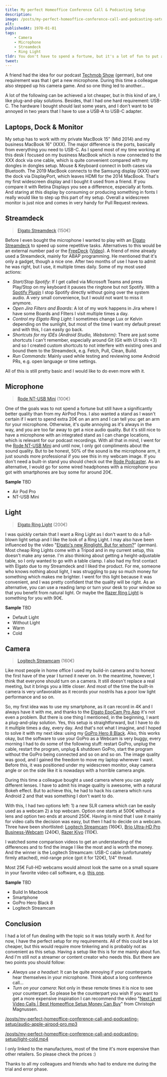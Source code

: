 ```yaml
---
title: My perfect Homeoffice Conference Call & Podcasting Setup
description: 
image: /posts/my-perfect-homeoffice-conference-call-and-podcasting-setup/setup_overview.png
alt: 
publishedAt: 1970-01-01
tags:   
    - Camera
    - Microphone
    - Streamdeck
    - Ring Light
tldr: You don't have to spend a fortune, but it's a lot of fun to put a little money in your hand.
tweet: 
---
```


A friend had the idea for our podcast [Techmob Show](https://techmob.show) (german), but one requirement was that I get a new microphone. During this time a colleague also stepped up his camera game. And so one thing led to another... 

A lot of the following can be achieved a lot cheaper, but in this kind of are, I like plug-and-play solutions. Besides, that I had one hard requirement: USB-C. The hardware I bought should last some years, and I don't want to be annoyed in two years that I have to use a USB-A to USB-C adapter.

## Laptops, Dock & Monitor

My setup has to work with my private MacBook 15" (Mid 2014) and my business MacBook 16" (XXX). The major difference is the ports, basically from everything you need to USB-C. As I spend most of my time working at this desk I focused on my business MacBook which is now connected to the XXX dock via one cable, which is quite convenient compared with my dongles in dongles setup. Mouse & Keyboard connect in both cases via Bluetooth. The 2019 MacBook connects to the Samsung display (XXX) over the dock via DisplayPort, which leaves HDMI for the 2014 MacBook. That's my first widescreen display and I bought it used from a friend. If you compare it with Retina Displays you see a difference, especially at fonts. And staring at this display by consuming or producing something in fonts I really would like to step up this part of my setup. Overall a widescreen monitor is just nice and comes in very handy for Pull Request reviews.

## Streamdeck

> [Elgato Streamdeck](https://www.elgato.com/en/stream-deck) (150€)

Before I even bought the microphone I wanted to play with an [Elgato Streamdeck](https://www.elgato.com/en/stream-deck) to speed up some repetitive tasks. Alternatives to this would be an external number pad or the [FreeDeck](https://github.com/FreeYourStream/freedeck-ino) ([Video](https://www.youtube.com/watch?v=-3Zw8hbpVq4)). 
A friend of mine already used a Streamdeck, mainly for ABAP programming. He mentioned that it's only a gadget, though a nice one.
After two months of use I have to admit he was right, but I use, it multiple times daily. Some of my most used actions:

- _Start/Stop Spotify_: If I get called via Microsoft Teams and press Play/Stop on my keyboard it pauses the ringtone but not Spotify. With a [Spotify Plugin]() I stop Spotify directly without going over the system audio. A very small convenience, but I would not want to miss it anymore.
- _Open Jira Filters and Boards_: A lot of my work happens in Jira where I have some Boards and FIlters I visit multiple times a day.
- _Control my Elgato Ring Light_: I sometimes change Lux or Kelvin depending on the sunlight, but most of the time I want my default preset and with this, I can easily go back.
- _Shortcuts for my IDEs (Android Studio, Webstorm)_: There are just some shortcuts I can't remember, especially around Git (Git with UI tools <3) and so I created custom shortcuts to not interfere with existing ones and bound them to the Streamdeck, e.g. Fetch, Pull, Clean, Build.
- _Run Commands_: Mainly used while testing and reviewing some Android PRs, e.g. open language or time settings.

All of this is still pretty basic and I would like to do even more with it.

## Microphone

> [Rode NT-USB Mini](https://en.rode.com/microphones/nt-usb_mini) (100€)

One of the goals was to not spend a fortune but still have a significantly better quality than from my AirPod Pros. I also wanted a stand as I wasn't certain if I want to spend extra 20€ on an arm and I can tell you: get an arm for your microphone. Otherwise, it's quite annoying as it's always in the way, and you are too far away to get a nice audio quality. But it's still nice to have a microphone with an integrated stand as I can change locations, which is relevant for our podcast recordings. With all that in mind, I went for the [Rode NT-USB Mini](https://en.rode.com/microphones/nt-usb_mini) and until now, I only got compliments about the sound quality. But to be honest, 50% of the sound is the microphone arm, it just sounds more professional if you see this in my webcam image. If you don't need a built-in stand you should check out the [Rode Podcaster](https://en.rode.com/microphones/podcaster). As an alternative, I would go for some wired headphones with a microphone you got with smartphones are buy some for around 20€.

**Sample** TBD

- Air Pod Pro
- NT-USB Mini

## Light

> [Elgato Ring Light](https://www.elgato.com/en/ring-light) (200€)

I was quickly certain that I want a Ring Light as I don't want to do a full-blown light setup and I like the look of a Ring Light. I may also have been influenced by the video "[Elgato's new Ringlight. But for whom?](https://www.youtube.com/watch?v=cmWhMVjlpB8)" (german). Most cheap Ring Lights come with a Tripod and in my current setup, this doesn't make any sense. I'm also thinking about getting a height-adjustable table, so I only wanted to go with a table clamp. I also had my first contact with Elgato due to my Streamdeck and I liked the product. For me, someone who knows nothing about light, I was struggling to pay so much money for something which makes me brighter. I went for this light because it was convenient, and I was pretty confident that the quality will be right. As an alternative, you can use a reading lamp or turn your desk to your window so that you benefit from natural light. Or maybe the [Razer Ring Light](https://www.razer.com/gb-en/streaming-accessories/razer-ring-light/RZ19-03660100-R3M1) is something for you with 90€.

**Sample** TBD

- Default Light
- Without Light
- Warm
- Cold


## Camera

> [Logitech Streamcam](https://www.logitech.com/de-de/products/webcams/streamcam.960-001281.html) (160€)

Like most people in home office I used my build-in camera and to honest the first have of the year I turned it never on. In the meantime, however, I think that everyone should turn on a camera. It still doesn't replace a real meeting, but it brings you a little closer. And most of the time the built-in camera is very unfavorable as it records your nostrils has a poor low light performance and so on.

So, my first idea was to use my smartphone, as it can record in 4K and I always have it with me, and thanks to the [Elgato EpoCam Pro App](TODO) it's not even a problem. But there is one thing I mentioned, in the beginning, I want a plug-and-play solution. Yes, this setup is straightforward, but I have to do it multiple times a day, every day. And that's not what I imagine, and I hoped to solve it with my next idea: using my [GoPro Hero 8 Black](TODO). Also, this works okay, but the software to use your GoPro as a Webcam is very buggy, every morning I had to do some of the following stuff: restart GoPro, unplug the cable, restart the program, unplug & shutdown GoPro, start the program without the GoPro being connected and so on and so on. The image quality was good, and I gained the freedom to move my laptop wherever I want. Before this, it was positioned under my widescreen monitor, okay camera angle or on the side like it is nowadays with a horrible camera angle.

During this time a colleague bought a used camera where you can apply different lenses. I have to admit his image quality is awesome, with a natural Bokeh effect. But to achieve this, he had to hack his camera which runs Android 2 and that was something I don't want to do.

With this, I had two options left: 1) a new SLR camera which can be easily used as a webcam 2) a top webcam. Option one starts at 500€ without a lens and option two ends at around 250€. Having in mind that I use it mainly for video calls the decision was easy, but then I had to decide on a webcam. Three have been shortlisted: [Logitech Streamcam](https://www.logitech.com/de-de/products/webcams/streamcam.960-001281.html) (160€), [Brio Ultra-HD Pro Business-Webcam](https://www.logitech.com/en-gb/products/webcams/brio-4k-hdr-webcam.960-001106.html) (240€), [Razer Kiyo](https://www.razer.com/gb-en/streaming-cameras/razer-kiyo/RZ19-02320100-R3U1) (110€).

I watched some comparison videos to get an understanding of the differences and to find the image I like the most and is worth the money. And the winner is the Logitech Streamcam: USB-C cable (unfortunately firmly attached), mid-range price (got it for 120€), 1/4" thread.

Most 25€ Full-HD webcams would almost look the same on a small square in your favorite video call software, e.g. [this one](https://www.aukey.com/products/fhd-webcam-1080p-live-streaming-camera-with-stereo-microphone).

**Sample** TBD

- Build In Macbook
- Smartphone
- GoPro Hero Black 8
- Logitech Streamcam

## Conclusion

I had a lot of fun dealing with the topic so it was totally worth it. And for now, I have the perfect setup for my requirements. All of this could be a lot cheaper, but this would require more tinkering and is probably not as convenient as this setup. Having a setup like this is for me mainly about fun. And I'm still not a streamer or content creator who needs this. But there are two points you should follow:
- _Always use a headset_: It can be quite annoying if your counterparts hear themselves in your microphone. Think about a long conference call...
- _Turn on your camera_: Not only in these remote times it is nice to see your counterpart. So please be the counterpart you wish
If you want to get a more expensive inspiration I can recommend the video "[Next Level Video Calls | Best Homeoffice Setup Money Can Buy](https://www.youtube.com/watch?v=rnZ-FHfrpAM)" from Christoph Magnussen.

[/posts/my-perfect-homeoffice-conference-call-and-podcasting-setup/audio-apple-airpod-pro.mp3](/posts/my-perfect-homeoffice-conference-call-and-podcasting-setup/audio-apple-airpod-pro.mp3)

[/posts/my-perfect-homeoffice-conference-call-and-podcasting-setup/light-cold.mp4](/posts/my-perfect-homeoffice-conference-call-and-podcasting-setup/light-cold.mp4)

<base-callout>I only linked to the manufactures, most of the time it's more expensive than other retailers. So please check the prices :)</base-callout>

<base-thanks>Thanks to all my colleagues and friends who had to endure me during the trial and error phase.</base-thanks>
